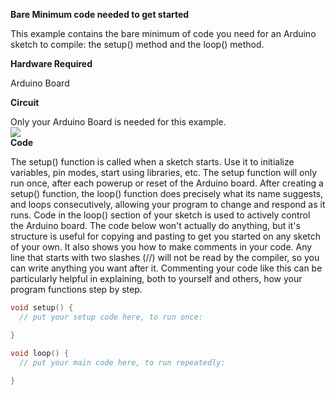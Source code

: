 <b>Bare Minimum code needed to get started</b>

This example contains the bare minimum of code you need for an Arduino sketch to compile: the setup() method and the loop() method.

<b>Hardware Required</b>

Arduino Board

<b>Circuit</b>

Only your Arduino Board is needed for this example.
<br>
<img src="http://arduino.cc/en/uploads/Tutorial/Arduino_bb.png"></img>
<br>
<b>Code</b>

The setup() function is called when a sketch starts. Use it to initialize variables, pin modes, start using libraries, etc. The setup function will only run once, after each powerup or reset of the Arduino board.
After creating a setup() function, the loop() function does precisely what its name suggests, and loops consecutively, allowing your program to change and respond as it runs. Code in the loop() section of your sketch is used to actively control the Arduino board.
The code below won't actually do anything, but it's structure is useful for copying and pasting to get you started on any sketch of your own. It also shows you how to make comments in your code.
Any line that starts with two slashes (//) will not be read by the compiler, so you can write anything you want after it. Commenting your code like this can be particularly helpful in explaining, both to yourself and others, how your program functions step by step.
```c
void setup() {
  // put your setup code here, to run once:

}

void loop() {
  // put your main code here, to run repeatedly: 
  
}
```
